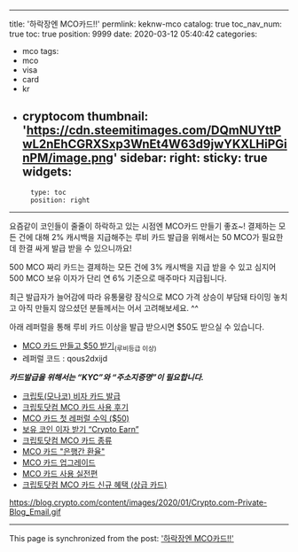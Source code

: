 
---
title: '하락장엔 MCO카드!!'
permlink: keknw-mco
catalog: true
toc_nav_num: true
toc: true
position: 9999
date: 2020-03-12 05:40:42
categories:
- mco
tags:
- mco
- visa
- card
- kr
- cryptocom
thumbnail: 'https://cdn.steemitimages.com/DQmNUYttPwL2nEhCGRXSxp3WnEt4W63d9jwYKXLHiPGinPM/image.png'
sidebar:
    right:
        sticky: true
widgets:
    -
        type: toc
        position: right
---


요즘같이 코인들이 줄줄이 하락하고 있는 시점엔 MCO카드 만들기 좋죠~! 결제하는 모든 건에 대해 2% 캐시백을 지급해주는 루비 카드 발급을 위해서는 50 MCO가 필요한데 한결 싸게 발급 받을 수 있으니까요! 

500 MCO 짜리 카드는 결제하는 모든 건에 3% 캐시백을 지급 받을 수 있고 심지어 500 MCO 보유 이자가 단리 연 6% 기준으로 매주마다 지급됩니다.

최근 발급자가 늘어감에 따라 유통물량 잠식으로 MCO 가격 상승이 부담돼 타이밍 놓치고 아직 만들지 않으셨던 분들께서는 어서 고려해보세요. ^^

아래 레퍼럴을 통해 루비 카드 이상을 발급 받으시면 $50도 받으실 수 있습니다.


* [MCO 카드 만들고 $50 받기](https://platinum.crypto.com/r/qous2dxijd)<sub>(루비등급 이상)</sub>
* 레퍼럴 코드 : qous2dxijd

<b>*카드발급을 위해서는 “KYC”와 “주소지증명”이 필요합니다.*</b>

* [크립토(모나코) 비자 카드 발급](https://steemit.com/hive-196917/@jaydih/5mzxq)
* [크립토닷컴 MCO 카드 사용 후기](https://steemit.com/hive-196917/@jaydih/mco)
* [MCO 카드 첫 레퍼럴 수익 ($50)](https://steemit.com/hive-196917/@jaydih/mco-usd50)
* [보유 코인 이자 받기 “Crypto Earn”](https://steemit.com/hive-196917/@jaydih/crypto-earn)
* [크립토닷컴 MCO 카드 종류](https://steemit.com/hive-196917/@jaydih/6sjses-mco)
* [MCO 카드 "은행간 환율"](https://steemit.com/hive-196917/@jaydih/dl5ph-mco)
* [MCO 카드 업그레이드](https://steemit.com/hive-196917/@jaydih/4zwdvg-mco)
* [MCO 카드 사용 실전편](https://steemit.com/kr/@jaydih/4zbv4u-mco)
* [크립토닷컴 MCO 카드 신규 혜택 (상급 카드)](https://steemit.com/kr/@jaydih/6wbjnd-mco)

https://blog.crypto.com/content/images/2020/01/Crypto.com-Private-Blog_Email.gif

- - -

This page is synchronized from the post: ['하락장엔 MCO카드!!'](https://steemit.com/@jaydih/keknw-mco)
